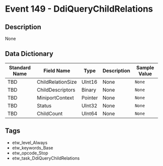# Event 149 - DdiQueryChildRelations

## Description
None

## Data Dictionary
|Standard Name|Field Name|Type|Description|Sample Value|
|---|---|---|---|---|
|TBD|ChildRelationSize|UInt16|None|`None`|
|TBD|ChildDescriptors|Binary|None|`None`|
|TBD|MiniportContext|Pointer|None|`None`|
|TBD|Status|UInt32|None|`None`|
|TBD|ChildCount|UInt64|None|`None`|

## Tags
* etw_level_Always
* etw_keywords_Base
* etw_opcode_Stop
* etw_task_DdiQueryChildRelations